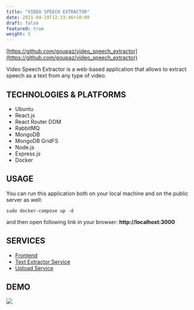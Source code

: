 ```yaml
---
title: "VIDEO SPEECH EXTRACTOR"
date: 2021-04-29T12:33:46+10:00
draft: false
featured: true
weight: 5
---
```


[https://github.com/goupaz/video_speech_extractor](https://github.com/goupaz/video_speech_extractor)

Video Speech Extractor is a web-based application that allows to extract speech as a text from any type of video.

## TECHNOLOGIES & PLATFORMS

- Ubuntu
- React.js
- React Router DOM
- RabbitMQ
- MongoDB
- MongoDB GridFS
- Node.js
- Express.js
- Docker

## USAGE
You can run this application both on your local machine and on the public server as well:

```
sudo docker-compose up -d
```
and then open following link in your browser: **http://localhost:3000**

## SERVICES
- [Frontend](./front-end/)
- [Text Extractor Service](./text_extractor_service/)
- [Upload Service](./upload_service/)

## DEMO

[![](https://img.youtube.com/vi/OTURI-zoPOw/hqdefault.jpg)](https://www.youtube.com/watch?v=OTURI-zoPOw)

